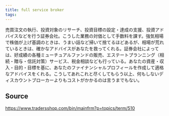 ```yaml
---
title: full service broker
tags: 
---
```


売買注文の執行、投資対象のリサーチ、投資目標の設定・達成の支援、投資アドバイスなどを行う証券会社。こうした業務の対価として手数料を課す。強気相場で株価が上げ基調のときは、うまい話など掃いて捨てるほどあるが、相場が荒れているときは、確かなアドバイスがあなたを救ってくれる。証券会社によっては、好成績の各種ミューチュアルファンドの販売、エステートプランニング（相続・贈与・信託対策）サービス、税金相談なども行っている。あなたの資産・収入・目的・目標を基に、あなたのファイナンシャルプロフィールを作成して適格なアドバイスをくれる。こうしてあれこれと尽くしてもらう以上、何もしないディスカウントブローカーよりもコストがかかるのは言うまでもない。

## Source
https://www.tradersshop.com/bin/mainfrm?p=topics/term/510